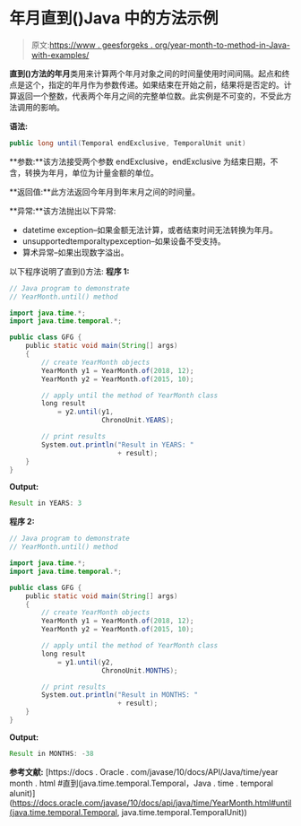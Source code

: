 # 年月直到()Java 中的方法示例

> 原文:[https://www . geesforgeks . org/year-month-to-method-in-Java-with-examples/](https://www.geeksforgeeks.org/yearmonth-until-method-in-java-with-examples/)

**直到()**方法的**年月**类用来计算两个年月对象之间的时间量使用时间间隔。起点和终点是这个，指定的年月作为参数传递。如果结束在开始之前，结果将是否定的。计算返回一个整数，代表两个年月之间的完整单位数。此实例是不可变的，不受此方法调用的影响。

**语法:**

```java
public long until(Temporal endExclusive, TemporalUnit unit)

```

**参数:**该方法接受两个参数 endExclusive，endExclusive 为结束日期，不含，转换为年月，单位为计量金额的单位。

**返回值:**此方法返回今年月到年末月之间的时间量。

**异常:**该方法抛出以下异常:

*   datetime exception–如果金额无法计算，或者结束时间无法转换为年月。
*   unsupportedtemporaltypexception–如果设备不受支持。
*   算术异常–如果出现数字溢出。

以下程序说明了直到()方法:
**程序 1:**

```java
// Java program to demonstrate
// YearMonth.until() method

import java.time.*;
import java.time.temporal.*;

public class GFG {
    public static void main(String[] args)
    {
        // create YearMonth objects
        YearMonth y1 = YearMonth.of(2018, 12);
        YearMonth y2 = YearMonth.of(2015, 10);

        // apply until the method of YearMonth class
        long result
            = y2.until(y1,
                       ChronoUnit.YEARS);

        // print results
        System.out.println("Result in YEARS: "
                           + result);
    }
}
```

**Output:**

```java
Result in YEARS: 3

```

**程序 2:**

```java
// Java program to demonstrate
// YearMonth.until() method

import java.time.*;
import java.time.temporal.*;

public class GFG {
    public static void main(String[] args)
    {
        // create YearMonth objects
        YearMonth y1 = YearMonth.of(2018, 12);
        YearMonth y2 = YearMonth.of(2015, 10);

        // apply until the method of YearMonth class
        long result
            = y1.until(y2,
                       ChronoUnit.MONTHS);

        // print results
        System.out.println("Result in MONTHS: "
                           + result);
    }
}
```

**Output:**

```java
Result in MONTHS: -38

```

**参考文献:**
[https://docs . Oracle . com/javase/10/docs/API/Java/time/year month . html #直到(java.time.temporal.Temporal，Java . time . temporal alunit)](https://docs.oracle.com/javase/10/docs/api/java/time/YearMonth.html#until(java.time.temporal.Temporal, java.time.temporal.TemporalUnit))